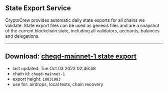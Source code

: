 ## State Export Service
CryptoCrew provides automatic daily state exports for all chains we validate. State export files can be used as genesis files and are a snapshot of the current blockchain state, including all validators, accounts, balances and delegations.

---
**Download: [cheqd-mainnet-1 state export](https://dl.ccvalidators.com/SERVICE/cheqd/cheqd-mainnet-1_export_10031983.json)**
---

- last updated: Tue Oct 03 2023 02:46:48
- chain id: `cheqd-mainnet-1`
- export height: `10031983`
- use for: airdrops, local tests, chain recovery
